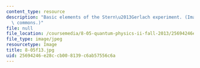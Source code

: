 ```yaml
---
content_type: resource
description: "Basic elements of the Stern\u2013Gerlach experiment. (Image via wikimedia\
  \ commons.)"
file: null
file_location: /coursemedia/8-05-quantum-physics-ii-fall-2013/25694246e28ccb008139c6ab57556c6a_8-05f13.jpg
file_type: image/jpeg
resourcetype: Image
title: 8-05f13.jpg
uid: 25694246-e28c-cb00-8139-c6ab57556c6a
---
```

